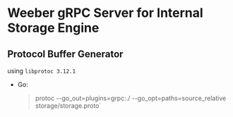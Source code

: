 # Weeber gRPC Server for Internal Storage Engine

## Protocol Buffer Generator

using `libprotoc 3.12.1`

- Go:
  >protoc --go_out=plugins=grpc:./ --go_opt=paths=source_relative storage/storage.proto`
